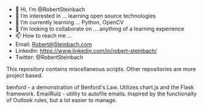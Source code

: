 - 👋 Hi, I’m @RobertSteinbach
- 👀 I’m interested in ... learning open source technologies
- 🌱 I’m currently learning ... Python, OpenCV
- 💞️ I’m looking to collaborate on ...  anything of a learning experience     
- 📫 How to reach me ...  
- Email: Robert@Steinbach.com  
- LinkedIn: https://www.linkedin.com/in/robert-steinbach/
- Twitter: @RobertSteinbach

This repository contains miscellaneous scripts.  Other repositories are more project based.

benford -  a demonstration of Benford's Law.  Utilizes chart.js and the Flask framework. 
EmailRulz - utility to autofile emails.  Inspired by the functionaity of Outlook rules, but a lot easier to manage.  


<!---
RobertSteinbach/RobertSteinbach is a ✨ special ✨ repository because its `README.md` (this file) appears on your GitHub profile.
You can click the Preview link to take a look at your changes.
--->
